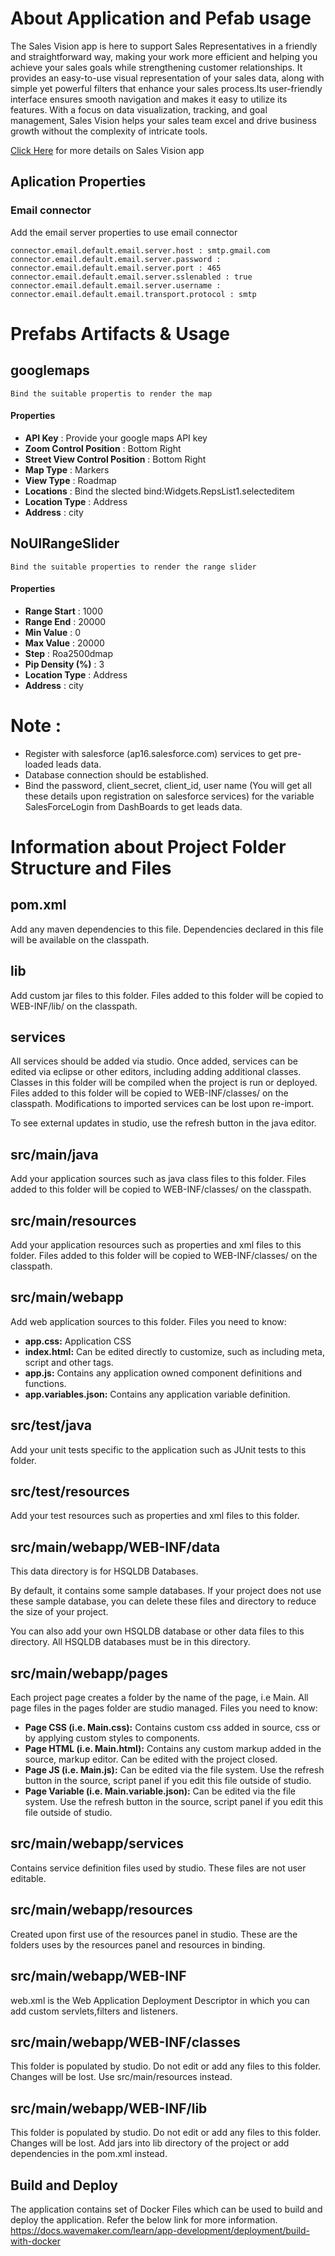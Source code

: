 # About Application and Pefab usage
The Sales Vision app is here to support Sales Representatives in a friendly and straightforward way, making your work more efficient and helping you achieve your sales goals while strengthening customer relationships. It provides an easy-to-use visual representation of your sales data, along with simple yet powerful filters that enhance your sales process.Its user-friendly interface ensures smooth navigation and makes it easy to utilize its features. With a focus on data visualization, tracking, and goal management, Sales Vision helps your sales team excel and drive business growth without the complexity of intricate tools.

<a href="https://showcase.onwavemaker.com/SalesVision/" target="_blank">Click Here</a> for more details on Sales Vision app

## Aplication Properties
  ### Email connector
  Add the email server properties to use email connector
  ```
  connector.email.default.email.server.host : smtp.gmail.com
  connector.email.default.email.server.password : 
  connector.email.default.email.server.port : 465
  connector.email.default.email.server.sslenabled : true
  connector.email.default.email.server.username : 
  connector.email.default.email.transport.protocol : smtp
  ```
 # Prefabs Artifacts & Usage

 ## googlemaps
    Bind the suitable propertis to render the map
  #### Properties 
  - **API Key** : Provide your google maps API key
  - **Zoom Control Position** : Bottom Right
  - **Street View Control Position** : Bottom Right
  - **Map Type** : Markers
  - **View Type** : Roadmap
  - **Locations** : Bind the slected bind:Widgets.RepsList1.selecteditem
  - **Location Type** : Address
  - **Address** : city

## NoUIRangeSlider
    Bind the suitable properties to render the range slider
  #### Properties 
  - **Range Start** : 1000
  - **Range End** : 20000
  - **Min Value** : 0
  - **Max Value** : 20000
  - **Step** : Roa2500dmap
  - **Pip Density (%)** : 3
  - **Location Type** : Address
  - **Address** : city

# Note : 
- Register with salesforce (ap16.salesforce.com) services to get pre-loaded leads data.
- Database connection should be established.
- Bind the password, client_secret, client_id, user name (You will get all these details upon registration on salesforce services) for the variable SalesForceLogin from DashBoards to get leads data.


# Information about Project Folder Structure and Files

## pom.xml
  Add any maven dependencies to this file. Dependencies declared in this file will be available on the classpath.

## lib
  Add custom jar files to this folder. Files added to this folder will be copied to WEB-INF/lib/ on the classpath.

## services
  All services should be added via studio. Once added, services can be edited via eclipse or other editors, including adding additional classes. 
  Classes in this folder will be compiled when the project is run or deployed.
  Files added to this folder will be copied to WEB-INF/classes/ on the classpath.
  Modifications to imported services can be lost upon re-import.

  To see external updates in studio, use the refresh button in the java editor.
 
## src/main/java
  Add your application sources such as java class files to this folder. 
  Files added to this folder will be copied to WEB-INF/classes/ on the classpath.
  
## src/main/resources
  Add your application resources such as properties and xml files to this folder. 
  Files added to this folder will be copied to WEB-INF/classes/ on the classpath.

## src/main/webapp
  Add web application sources to this folder.
  Files you need to know:
  - **app.css:** Application CSS
  - **index.html:** Can be edited directly to customize, such as including meta, script and other tags.
  - **app.js:** Contains any application owned component definitions and functions.
  - **app.variables.json:** Contains any application variable definition.

## src/test/java
  Add your unit tests specific to the application such as JUnit tests to this folder.

## src/test/resources
  Add your test resources such as properties and xml files to this folder.

## src/main/webapp/WEB-INF/data
  This data directory is for HSQLDB Databases.
  
  By default, it contains some sample databases.
  If your project does not use these sample database, you can delete these files and directory to reduce the size of your project.

  You can also add your own HSQLDB database or other data files to this directory. All HSQLDB databases must be in this directory.

## src/main/webapp/pages
  Each project page creates a folder by the name of the page, i.e Main. 
  All page files in the pages folder are studio managed. 
  Files you need to know:
  - **Page CSS (i.e. Main.css):** Contains custom css added in source, css or by applying custom styles to components.
  - **Page HTML (i.e. Main.html):** Contains any custom markup added in the source, markup editor. Can be edited with the project closed.
  - **Page JS (i.e. Main.js):** Can be edited via the file system. Use the refresh button in the source, script panel if you edit this file outside of studio.
  - **Page Variable (i.e. Main.variable.json):** Can be edited via the file system. Use the refresh button in the source, script panel if you edit this file outside of studio.

## src/main/webapp/services
  Contains service definition files used by studio. These files are not user editable. 

## src/main/webapp/resources
  Created upon first use of the resources panel in studio. These are the folders uses by the resources panel and resources in binding. 

## src/main/webapp/WEB-INF
  web.xml is the Web Application Deployment Descriptor in which you can add custom servlets,filters and listeners.

## src/main/webapp/WEB-INF/classes
  This folder is populated by studio. Do not edit or add any files to this folder. Changes will be lost. Use src/main/resources instead.

## src/main/webapp/WEB-INF/lib
  This folder is populated by studio. Do not edit or add any files to this folder. Changes will be lost. Add jars into lib directory of the project or add dependencies in the pom.xml instead.

## Build and Deploy
  The application contains set of Docker Files which can be used to build and deploy the application. Refer the below link for more information.
  https://docs.wavemaker.com/learn/app-development/deployment/build-with-docker
